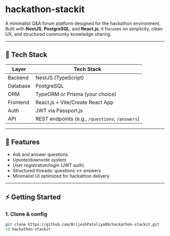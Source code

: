 # hackathon‑stackit

A minimalist Q&A forum platform designed for the hackathon environment. Built with **NestJS**, **PostgreSQL**, and **React.js**, it focuses on simplicity, clean UX, and structured community knowledge sharing.

---


## 🧩 Tech Stack

| Layer       | Tech Stack                          |
|-------------|-------------------------------------|
| Backend     | NestJS (TypeScript)                |
| Database    | PostgreSQL                         |
| ORM         | TypeORM or Prisma (your choice)    |
| Frontend    | React.js + Vite/Create React App   |
| Auth        | JWT via Passport.js                |
| API         | REST endpoints (e.g., `/questions`, `/answers`) |

---

## 🚀 Features

- Ask and answer questions  
- Upvote/downvote system  
- User registration/login (JWT auth)  
- Structured threads: questions ↔ answers  
- Minimalist UI optimized for hackathon delivery

---

## ⚡ Getting Started

### 1. Clone & config

```bash
git clone https://github.com/BrijeshPatoliya09/hackathon-stackit.git
cd hackathon-stackit
